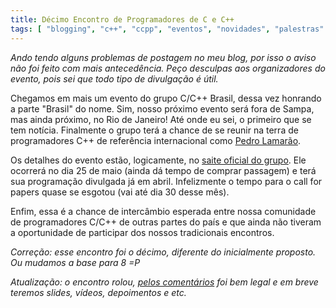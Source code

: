 ```yaml
---
title: Décimo Encontro de Programadores de C e C++
tags: [ "blogging", "c++", "ccpp", "eventos", "novidades", "palestras" ]
---
```


_Ando tendo alguns problemas de postagem no meu blog, por isso o aviso não foi feito com mais antecedência. Peço desculpas aos organizadores do evento, pois sei que todo tipo de divulgação é útil._

Chegamos em mais um evento do grupo C/C++ Brasil, dessa vez honrando a parte "Brasil" do nome. Sim, nosso próximo evento será fora de Sampa, mas ainda próximo, no Rio de Janeiro! Até onde eu sei, o primeiro que se tem notícia. Finalmente o grupo terá a chance de se reunir na terra de programadores C++ de referência internacional como [Pedro Lamarão](https://twitter.com/pedrolamarao).

Os detalhes do evento estão, logicamente, no [saite oficial do grupo](http://www.ccppbrasil.org/wiki/Grupo:Encontro_VIII). Ele ocorrerá no dia 25 de maio (ainda dá tempo de comprar passagem) e terá sua programação divulgada já em abril. Infelizmente o tempo para o call for papers quase se esgotou (vai até dia 30 desse mês).

Enfim, essa é a chance de intercâmbio esperada entre nossa comunidade de programadores C/C++ de outras partes do país e que ainda não tiveram a oportunidade de participar dos nossos tradicionais encontros.

_Correção: esse encontro foi o décimo, diferente do inicialmente proposto. Ou mudamos a base para 8 =P_

_Atualização: o encontro rolou, [pelos comentários](https://groups.google.com/forum/?fromgroups#!topic/ccppbrasil/z_4c4jRH75U) foi bem legal e em breve teremos slides, vídeos, depoimentos e etc._
